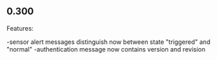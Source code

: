 ## 0.300

Features:

-sensor alert messages distinguish now between state "triggered" and "normal"
-authentication message now contains version and revision
